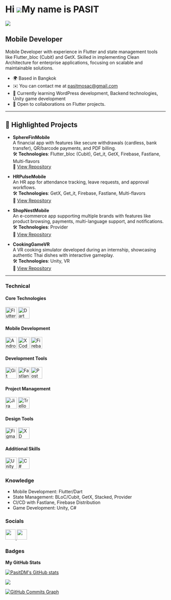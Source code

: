 # Hi ![](https://user-images.githubusercontent.com/18350557/176309783-0785949b-9127-417c-8b55-ab5a4333674e.gif)My name is PASIT
![](https://komarev.com/ghpvc/?username=PasitDM&color=0891b2&style=flat-square)

## Mobile Developer
Mobile Developer with experience in Flutter and state management tools like Flutter_bloc (Cubit) and GetX. Skilled in implementing Clean Architecture for enterprise applications, focusing on scalable and maintainable solutions.

* 🌍  Based in Bangkok
* ✉️  You can contact me at [pasitmosac@gmail.com](mailto:pasitmosac@gmail.com)
* 🧠  Currently learning WordPress development, Backend technologies, Unity game development
* 🤝  Open to collaborations on Flutter projects.

---
## 📂 Highlighted Projects

- **SphereFinMobile**  
  A financial app with features like secure withdrawals (cardless, bank transfer), QR/barcode payments, and PDF billing.  
  🛠️ **Technologies**: Flutter_bloc (Cubit), Get_it, GetX, Firebase, Fastlane, Multi-flavors  
  🔗 [View Repository](https://github.com/PasitDM/SphereFinMobile)

- **HRPulseMobile**  
  An HR app for attendance tracking, leave requests, and approval workflows.  
  🛠️ **Technologies**: GetX, Get_it, Firebase, Fastlane, Multi-flavors  
  🔗 [View Repository](https://github.com/PasitDM/HRPulseMobile)

<!--
- **CreditFlowMobile**  
  A loan management app with eKYC (ID and selfie verification), loan payment tracking, and digital document signing.  
  🛠️ **Technologies**: Stacked, Get_it, GetX  
  🔗 [View Repository](#)
-->


- **ShopNestMobile**  
  An e-commerce app supporting multiple brands with features like product browsing, payments, multi-language support, and notifications.  
  🛠️ **Technologies**: Provider  
  🔗 [View Repository](https://github.com/PasitDM/ShopNestMobile)


- **CookingGameVR**  
  A VR cooking simulator developed during an internship, showcasing authentic Thai dishes with interactive gameplay.  
  🛠️ **Technologies**: Unity, VR  
  🔗 [View Repository](https://github.com/PasitDM/CookingGameVR)
---


### Technical

#### Core Technologies
<p align="left">
  <a href="https://flutter.dev/" target="_blank" rel="noreferrer"><img src="https://cdn.simpleicons.org/flutter" width="36" height="36" alt="Flutter"/></a>
  <a href="https://dart.dev/" target="_blank" rel="noreferrer"><img src="https://cdn.simpleicons.org/dart" width="36" height="36" alt="Dart"/></a>
</p>

#### Mobile Development
<p align="left">
  <a href="https://developer.android.com" target="_blank" rel="noreferrer"><img src="https://cdn.simpleicons.org/androidstudio" width="36" height="36" alt="Android Studio"/></a>
  <a href="https://www.xcode.com/" target="_blank" rel="noreferrer"><img src="https://cdn.simpleicons.org/xcode" width="36" height="36" alt="XCode"/></a>
  <a href="https://firebase.google.com/" target="_blank" rel="noreferrer"><img src="https://cdn.simpleicons.org/firebase" width="36" height="36" alt="Firebase"/></a>
</p>

#### Development Tools
<p align="left">
  <a href="https://git-scm.com/" target="_blank" rel="noreferrer"><img src="https://cdn.simpleicons.org/git" width="36" height="36" alt="Git"/></a>
  <a href="https://fastlane.tools/" target="_blank" rel="noreferrer"><img src="https://cdn.simpleicons.org/fastlane" width="36" height="36" alt="Fastlane"/></a>
  <a href="https://www.postman.com/" target="_blank" rel="noreferrer"><img src="https://cdn.simpleicons.org/postman" width="36" height="36" alt="Postman"/></a>
</p>

#### Project Management
<p align="left">
  <a href="https://www.atlassian.com/software/jira" target="_blank" rel="noreferrer"><img src="https://cdn.simpleicons.org/jira" width="36" height="36" alt="Jira"/></a>
  <a href="https://trello.com" target="_blank" rel="noreferrer"><img src="https://cdn.simpleicons.org/trello" width="36" height="36" alt="Trello"/></a>
</p>

#### Design Tools
<p align="left">
  <a href="https://www.figma.com/" target="_blank" rel="noreferrer"><img src="https://raw.githubusercontent.com/danielcranney/readme-generator/main/public/icons/skills/figma-colored.svg" width="36" height="36" alt="Figma" /></a>
  <a href="https://www.adobe.com/uk/products/xd.html" target="_blank" rel="noreferrer"><img src="https://raw.githubusercontent.com/danielcranney/readme-generator/main/public/icons/skills/xd-colored.svg" width="36" height="36" alt="XD" /></a>
</p>

#### Additional Skills
<p align="left">
  <a href="https://unity.com/" target="_blank" rel="noreferrer"><img src="https://cdn.simpleicons.org/unity/white" width="36" height="36" alt="Unity"/></a>
  <a href="https://docs.microsoft.com/en-us/dotnet/csharp/" target="_blank" rel="noreferrer"><img src="https://raw.githubusercontent.com/danielcranney/readme-generator/main/public/icons/skills/csharp-colored.svg" width="36" height="36" alt="C#" /></a>
</p>

### Knowledge
- Mobile Development: Flutter/Dart
- State Management: BLoC/Cubit, GetX, Stacked, Provider
- CI/CD with Fastlane, Firebase Distribution
- Game Development: Unity, C#


### Socials

<p align="left"> 
  <a href="https://www.github.com/PasitDM" target="_blank" rel="noreferrer"> <picture> <source media="(prefers-color-scheme: dark)" srcset="https://raw.githubusercontent.com/danielcranney/readme-generator/main/public/icons/socials/github-dark.svg" /> <source media="(prefers-color-scheme: light)" srcset="https://raw.githubusercontent.com/danielcranney/readme-generator/main/public/icons/socials/github.svg" /> <img src="https://raw.githubusercontent.com/danielcranney/readme-generator/main/public/icons/socials/github.svg" width="32" height="32" /> </picture> </a> 
  <a href="https://www.linkedin.com/in/pasitdm" target="_blank" rel="noreferrer"> <picture> <source media="(prefers-color-scheme: dark)" srcset="https://raw.githubusercontent.com/danielcranney/readme-generator/main/public/icons/socials/linkedin-dark.svg" /> <source media="(prefers-color-scheme: light)" srcset="https://raw.githubusercontent.com/danielcranney/readme-generator/main/public/icons/socials/linkedin.svg" /> <img src="https://raw.githubusercontent.com/danielcranney/readme-generator/main/public/icons/socials/linkedin.svg" width="32" height="32" /> </picture> </a>
</p>

### Badges

<b>My GitHub Stats</b>

<a href="http://www.github.com/PasitDM"><img src="https://github-readme-stats.vercel.app/api?username=PasitDM&show_icons=true&hide=&count_private=true&title_color=0891b2&text_color=ffffff&icon_color=0891b2&bg_color=1c1917&hide_border=true&show_icons=true" alt="PasitDM's GitHub stats" /></a>

<a href="http://www.github.com/PasitDM"><img src="https://github-readme-streak-stats.herokuapp.com/?user=PasitDM&stroke=ffffff&background=1c1917&ring=0891b2&fire=0891b2&currStreakNum=ffffff&currStreakLabel=0891b2&sideNums=ffffff&sideLabels=ffffff&dates=ffffff&hide_border=true" /></a>

<a href="http://www.github.com/PasitDM"><img src="https://github-readme-activity-graph.vercel.app/graph?username=PasitDM&bg_color=1c1917&color=ffffff&line=0891b2&point=ffffff&area_color=1c1917&area=true&hide_border=true&custom_title=GitHub%20Commits%20Graph" alt="GitHub Commits Graph" /></a>
